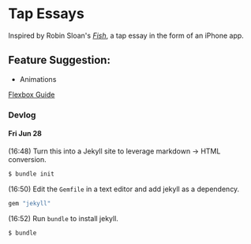 # Tap Essays

Inspired by Robin Sloan's 
[*Fish*](https://www.robinsloan.com/fish/), a tap essay in 
the form of an iPhone app.

## Feature Suggestion:

- Animations

[Flexbox 
Guide](https://www.joshwcomeau.com/css/interactive-guide-to-flexbox/)

### Devlog

#### Fri Jun 28

(16:48) Turn this into a Jekyll site to leverage markdown -> HTML conversion.

```sh
$ bundle init
```

(16:50) Edit the `Gemfile` in a text editor and add jekyll as a dependency.

```sh
gem "jekyll"
```

(16:52) Run `bundle` to install jekyll.

```sh
$ bundle
```
